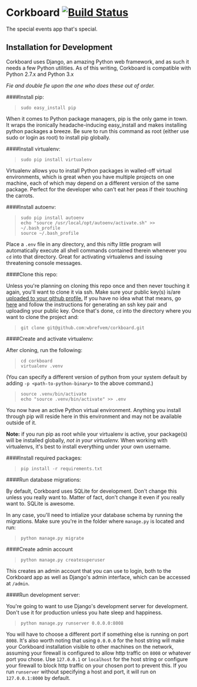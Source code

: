 # Corkboard [![Build Status](https://travis-ci.org/wbrefvem/corkboard.svg?branch=master)](https://travis-ci.org/wbrefvem/corkboard)
The special events app that's special.

## Installation for Development
Corkboard uses Django, an amazing Python web framework, and as such it needs a few Python utilities. As of this writing,
Corkboard is compatible with Python 2.7.x and Python 3.x

*Fie and double fie upon the one who does these out of order.*

####Install pip:  
>`sudo easy_install pip`  

When it comes to Python package managers, pip is the only game in town. It wraps the ironically headache-inducing easy_install
and makes installing python packages a breeze. Be sure to run this command as root (either use sudo or login as root) to install
pip globally.  

####Install virtualenv:  
>`sudo pip install virtualenv`  

Virtualenv allows you to install Python packages in walled-off virtual environments, which is great when you have multiple projects on one machine,
each of which may depend on a different version of the same package. Perfect for the developer who can't eat her peas if their touching
the carrots.

####Install autoenv:  
>`sudo pip install autoenv`  
>`echo "source /usr/local/opt/autoenv/activate.sh" >> ~/.bash_profile`  
>`source ~/.bash_profile`   

Place a `.env` file in any directory, and this nifty little program will automatically execute all shell commands contained
therein whenever you `cd` into that directory. Great for activating virtualenvs and issuing threatening console messages.

####Clone this repo:

Unless you're planning on cloning this repo once and then never touching it again, you'll want to clone it via ssh. Make sure
your public key(s) is/are [uploaded to your github profile.](github.com/settings/ssh) If you have no idea what that means, go [here](https://help.github.com/articles/generating-ssh-keys/) 
and follow the instructions for generating an ssh key pair and uploading your public key. Once that's done, `cd` into the directory where you want to clone the project and:  
>`git clone git@github.com:wbrefvem/corkboard.git`  

####Create and activate virtualenv:

After cloning, run the following:
>`cd corkboard`  
>`virtualenv .venv`   

(You can specify a different version of python from your system default by adding `-p <path-to-python-binary>` to the above command.)   
>`source .venv/bin/activate`  
>`echo "source .venv/bin/activate" >> .env`  

You now have an active Python virtual environment. Anything you install through pip will reside here in this environment and may not be available outside
of it.   
  
**Note:** if you run pip as root while your virtualenv is active, your package(s) will be installed globally, *not in your virtualenv.* 
When working with virtualenvs, it's best to install everything under your own username.
  

####Install required packages:

>`pip install -r requirements.txt`

####Run database migrations:  

By default, Corkboard uses SQLite for development. Don't change this unless you really want to. Matter of fact, don't change it even if you really
want to. SQLite is awesome.   

In any case, you'll need to intialize your database schema by running the migrations. Make sure you're in the folder where `manage.py` is located
and run:  
>`python manage.py migrate`  

####Create admin account

>`python manage.py createsuperuser`  

This creates an admin account that you can use to login, both to the Corkboard app as well as Django's admin interface, which can be accessed
at `/admin`.

####Run development server:

You're going to want to use Django's development server for development. Don't use it for production unless you hate sleep
and happiness.  

>`python manage.py runserver 0.0.0.0:8008`  

You will have to choose a different port if something else is running on port `8008`. It's also worth noting that using `0.0.0.0` for the host string
will make your Corkboard installation visible to other machines on the network, assuming your firewall is configured to allow http traffic
on `8008` or whatever port you chose. Use `127.0.0.1` or `localhost` for the host string or configure your firewall to block http traffic on your chosen port
to prevent this. If you run `runserver` without specifying a host and port, it will run on `127.0.0.1:8000` by default.
